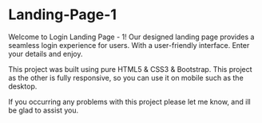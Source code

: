 # Landing-Page-1

Welcome to Login Landing Page - 1! Our designed landing page provides a seamless login experience for users. With a user-friendly interface. Enter your details and enjoy.

This project was built using pure HTML5 & CSS3 & Bootstrap. 
This project as the other is fully responsive, so you can use it on mobile such as the desktop.

If you occurring any problems with this project please let me know, and ill be glad to assist you.
